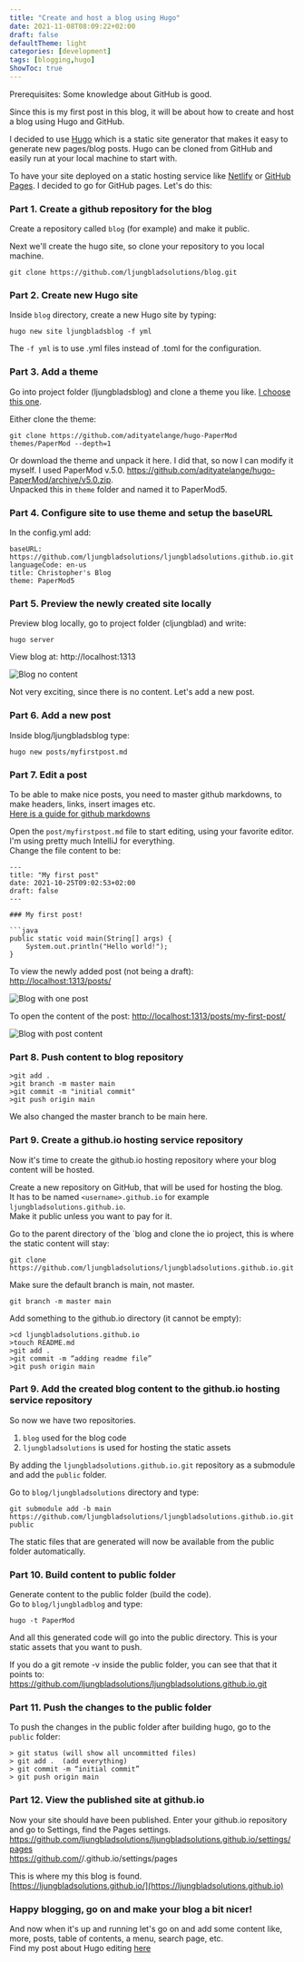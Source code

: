 ```yaml
---
title: "Create and host a blog using Hugo"
date: 2021-11-08T08:09:22+02:00
draft: false
defaultTheme: light
categories: [development]
tags: [blogging,hugo]
ShowToc: true
---
```


Prerequisites: Some knowledge about GitHub is good. 

Since this is my first post in this blog, it will be about how to create and host a blog using Hugo and GitHub.

I decided to use [Hugo](https://gohugo.io/about/what-is-hugo/) which is a static site generator that makes it easy to generate new pages/blog posts.
Hugo can be cloned from GitHub and easily run at your local machine to start with.

To have your site deployed on a static hosting service like [Netlify](https://www.netlify.com/) or [GitHub Pages](https://docs.github.com/en/pages/getting-started-with-github-pages/about-github-pages). 
I decided to go for GitHub pages. Let's do this:

### Part 1. Create a github repository for the blog

Create a repository called `blog` (for example) and make it public.

Next we'll create the hugo site, so clone your repository to you local machine. 
```
git clone https://github.com/ljungbladsolutions/blog.git
```

### Part 2. Create new Hugo site
Inside `blog` directory, create a new Hugo site by typing:
```
hugo new site ljungbladsblog -f yml
```
The `-f yml` is to use .yml files instead of .toml for the configuration.

### Part 3. Add a theme
Go into project  folder (ljungbladsblog) and clone a theme you like.
[I choose this one](https://github.com/adityatelange/hugo-PaperMod/wiki/Installation).

Either clone the theme:
```
git clone https://github.com/adityatelange/hugo-PaperMod themes/PaperMod --depth=1
```

Or download the theme and unpack it here. I did that, so now I can modify it myself. I used PaperMod v.5.0.
https://github.com/adityatelange/hugo-PaperMod/archive/v5.0.zip.  
Unpacked this in `theme` folder and named it to PaperMod5.

### Part 4. Configure site to use theme and setup the baseURL

In the config.yml add:

```
baseURL: https://github.com/ljungbladsolutions/ljungbladsolutions.github.io.git
languageCode: en-us
title: Christopher's Blog
theme: PaperMod5
``` 

### Part 5. Preview the newly created site locally
Preview blog locally, go to project folder (cljungblad) and write:
```
hugo server
```
View blog at: 
http://localhost:1313

![Blog no content](/images/blog-empty.png)

Not very exciting, since there is no content. Let's add a new post.

### Part 6. Add a new post
Inside blog/ljungbladsblog type:
```
hugo new posts/myfirstpost.md
```
### Part 7. Edit a post
To be able to make nice posts, you need to master github markdowns, to make headers, links, insert images etc.  
[Here is a guide for github markdowns](https://guides.github.com/features/mastering-markdown/)

Open the `post/myfirstpost.md` file to start editing, using your favorite editor. I'm using pretty much IntelliJ for everything.  
Change the file content to be:

```
---
title: "My first post"
date: 2021-10-25T09:02:53+02:00
draft: false
---

### My first post!

```java
public static void main(String[] args) {
    System.out.println("Hello world!");
}
```

To view the newly added post (not being a draft):  
[http://localhost:1313/posts/](http://localhost:1313/posts/)  

![Blog with one post](/images/blog-one-post.png)

To open the content of the post: 
[http://localhost:1313/posts/my-first-post/](http://localhost:1313/posts/my-first-post/)

![Blog with post content](/images/blog-post-content.png)

 
### Part 8. Push content to blog repository
```
>git add .
>git branch -m master main
>git commit -m "initial commit"
>git push origin main
``` 
We also changed the master branch to be main here.

### Part 9. Create a github.io hosting service repository
Now it's time to create the github.io hosting repository where your blog content will be hosted.  

Create a new repository on GitHub, that will be used for hosting the blog.      
It has to be named `<username>.github.io` for example `ljungbladsolutions.github.io`.  
Make it public unless you want to pay for it. 

Go to the parent directory of the `blog and clone the io project, this is where the static content will stay:
```
git clone https://github.com/ljungbladsolutions/ljungbladsolutions.github.io.git
```

Make sure the default branch is main, not master.
```
git branch -m master main
```

Add something to the github.io directory (it cannot be empty):
```
>cd ljungbladsolutions.github.io
>touch README.md
>git add .
>git commit -m “adding readme file”
>git push origin main 
```

### Part 9. Add the created blog content to the github.io hosting service repository
So now we have two repositories.
1. `blog` used for the blog code
2. `ljungbladsolutions` is used for hosting the static assets 

By adding the `ljungbladsolutions.github.io.git` repository as a submodule and add the `public` folder.   

Go to `blog/ljungbladsolutions` directory and type:
```
git submodule add -b main https://github.com/ljungbladsolutions/ljungbladsolutions.github.io.git public
```
The static files that are generated will now be available from the public folder automatically.

### Part 10. Build content to public folder
Generate content to the public folder (build the code).  
Go to `blog/ljungbladblog` and type:
```
hugo -t PaperMod
```
And all this generated code will go into the public directory. This is your static assets that you want to push.  

If you do a git remote -v inside the public folder, you can see that that it points to:
https://github.com/ljungbladsolutions/ljungbladsolutions.github.io.git

### Part 11. Push the changes to the public folder
To push the changes in the public folder after building hugo, go to the `public` folder:
```
> git status (will show all uncommitted files)
> git add .  (add everything)
> git commit -m “initial commit”
> git push origin main
```
### Part 12. View the published site at github.io
Now your site should have been published. Enter your github.io repository and go to Settings, find the Pages settings.
https://github.com/ljungbladsolutions/ljungbladsolutions.github.io/settings/pages    
https://github.com/<username>/<username>.github.io/settings/pages  

This is where my this blog is found.  
[https://ljungbladsolutions.github.io/](https://ljungbladsolutions.github.io)


### Happy blogging, go on and make your blog a bit nicer!  
And now when it's up and running let's go on and add some content like, more, posts, table of contents, a menu, search page, etc.  
Find my post about Hugo editing [here](/posts/editing-hugo-blog)





 



